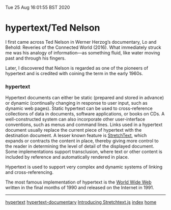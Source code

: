 Tue 25 Aug 16:01:55 BST 2020

# hypertext/Ted Nelson 

I first came across Ted Nelson in Werner Herzog’s documentary, Lo and Behold: Reveries of the Connected World (2016). What immediately struck me was his analogy of information—as something fluid, like water moving past and through his fingers.

Later, I discovered that Nelson is regarded as one of the pioneers of hypertext and is credited with coining the term in the early 1960s.

### hypertext

Hypertext documents can either be static (prepared and stored in advance) or dynamic (continually changing in response to user input, such as dynamic web pages). Static hypertext can be used to cross-reference collections of data in documents, software applications, or books on CDs. A well-constructed system can also incorporate other user-interface conventions, such as menus and command lines. Links used in a hypertext document usually replace the current piece of hypertext with the destination document. A lesser known feature is [StretchText](http://codinginparadise.org/ebooks/html/blog/stretchtext.html), which expands or contracts the content in place, thereby giving more control to the reader in determining the level of detail of the displayed document. Some implementations support transclusion, where text or other content is included by reference and automatically rendered in place.

Hypertext is used to support very complex and dynamic systems of linking and cross-referencing. 

The most famous implementation of hypertext is the [World Wide Web](http://info.cern.ch/hypertext/WWW/TheProject.html) written in the final months of 1990 and released on the Internet in 1991. 

___
[hypertext](https://en.wikipedia.org/wiki/Hypertext)
[hypertext-documentary](./hypertext-documentary.md)
[Introducing Stretchtext.js](http://codinginparadise.org/ebooks/html/blog/stretchtext.html)
[index](./index-file.md)
[home](./home.md) 

